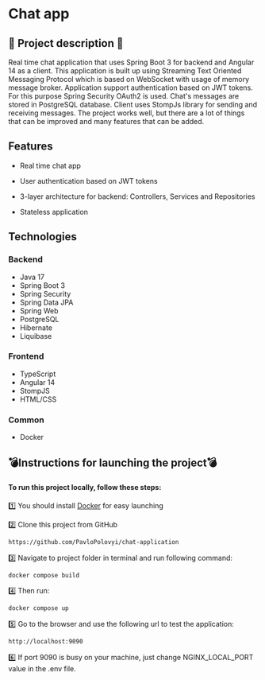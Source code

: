 # Chat app

<h2>📣 Project description 📣</h2>
Real time chat application that uses Spring Boot 3 for backend and Angular 14 as a client. This application is built up using Streaming Text Oriented Messaging Protocol which is based on WebSocket with usage of memory message broker. Application support authentication based on JWT tokens. For this purpose Spring Security OAuth2 is used. Chat's messages are stored in PostgreSQL database. Client uses StompJs library for sending and receiving messages. The project works well, but there are a lot of things that can be improved and many features that can be added.

<h2>Features</h2>

* Real time chat app

* User authentication based on JWT tokens

* 3-layer architecture for backend: Controllers, Services and Repositories

* Stateless application

## <h2>Technologies</h2>
### Backend
* Java 17
* Spring Boot 3
* Spring Security
* Spring Data JPA
* Spring Web
* PostgreSQL
* Hibernate
* Liquibase
### Frontend
* TypeScript
* Angular 14
* StompJS
* HTML/CSS
### Common
* Docker

## <h2>:bomb:Instructions for launching the project:bomb:</h2>
<h4>To run this project locally, follow these steps:</h4>

1️⃣ You should install <a href="https://docs.docker.com/get-docker/">Docker</a> for easy launching

2️⃣  Clone this project from GitHub
```bash
https://github.com/PavloPolovyi/chat-application
```
3️⃣ Navigate to project folder in terminal and run following command:
```bash
docker compose build
```
4️⃣ Then run:
```bash
docker compose up
```
:five: Go to the browser and use the following url to test the application: 
```bash
http://localhost:9090
```
:six: If port 9090 is busy on your machine, just change NGINX_LOCAL_PORT value in the .env file.


